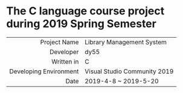 # The C language course project during 2019 Spring Semester

|  |  |
| ---: | :--- |
| Project Name | Library Management System |
| Developer | dy55 |
| Written in | C |
| Developing Environment | Visual Studio Community 2019 |
| Date | 2019-4-8 ~ 2019-5-20 |
